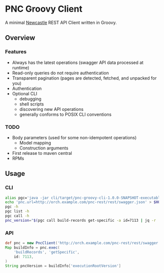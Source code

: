 # PNC Groovy Client

A minimal [Newcastle](https://github.com/project-ncl/pnc) REST API Client written in Groovy.

## Overview

### Features

- Always has the latest operations (swagger API data processed at runtime)
- Read-only queries do not require authentication
- Transparent pagination (pages are detected, fetched, and unpacked for you)
- Authentication
- Optional CLI
  - debugging
  - shell scripts
  - discovering new API operations
  - generally conforms to POSIX CLI conventions

### TODO

- Body parameters (used for some non-idempotent operations)
  - Model mapping
  - Construction arguments
- First release to maven central
- RPMs

## Usage

### CLI

```bash
alias pgc='java -jar cli/target/pnc-groovy-cli-1.0.0-SNAPSHOT-executable.jar'
echo 'pnc.url=http://orch.example.com/pnc-rest/rest/swagger.json' > $HOME/.config/pgc.properties
pgc -h
pgc list -h
pgc call -h
pnc_version="$(pgc call build-records get-specific -a id=7113 | jq -r '.executionRootVersion')"
```

### API

```groovy
def pnc = new PncClient('http://orch.example.com/pnc-rest/rest/swagger.json')
Map buildInfo = pnc.exec(
    'buildRecords', 'getSpecific',
    id: 7113,
)
String pncVersion = buildInfo['executionRootVersion']
```
